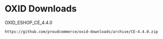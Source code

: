 OXID Downloads
==============

OXID_ESHOP_CE_4.4.0

	https://github.com/proudcommerce/oxid-downloads/archive/CE-4.4.0.zip
